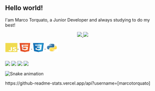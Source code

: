 ## Hello world!

I'am Marco Torquato, a Junior Developer and always studying to do my best!
<div align="center">
  <a href="https://github.com/marcotorquato">
  <img height="150em" src="https://github-readme-stats.vercel.app/api?username=marcotorquato&show_icons=true&theme=dark&include_all_commits=true&count_private=true"/>
  <img height="150em" src="https://github-readme-stats.vercel.app/api/top-langs/?username=marcotorquato&layout=compact&langs_count=7&theme=dark"/>
</div>
<div style="display: inline_block"><br>
  <img align="center" alt="Rafa-Js" height="30" width="40" src="https://raw.githubusercontent.com/devicons/devicon/master/icons/javascript/javascript-plain.svg">
  <img align="center" alt="Rafa-HTML" height="30" width="40" src="https://raw.githubusercontent.com/devicons/devicon/master/icons/html5/html5-original.svg">
  <img align="center" alt="Rafa-CSS" height="30" width="40" src="https://raw.githubusercontent.com/devicons/devicon/master/icons/css3/css3-original.svg">
  <img align="center" alt="Rafa-Python" height="30" width="40" src="https://raw.githubusercontent.com/devicons/devicon/master/icons/python/python-original.svg">
  </div>

  ##
  
  <div> 
  
   <a href="https://instagram.com/marcotorquat" target="_blank"><img src="https://img.shields.io/badge/-Instagram-%23E4405F?style=for-the-badge&logo=instagram&logoColor=white" target="_blank"></a>
  <a href = "mailto:marcotorquato.it@gmail.com"><img src="https://img.shields.io/badge/-Gmail-%23333?style=for-the-badge&logo=gmail&logoColor=white" target="_blank"></a>
  <a href="https://www.linkedin.com/in/marcotorquato/" target="_blank"><img src="https://img.shields.io/badge/-LinkedIn-%230077B5?style=for-the-badge&logo=linkedin&logoColor=white" target="_blank"></a>
    <a href="https://www.marcotorquato.com/" target="_blank"><img src="https://img.shields.io/badge/-Resume-Y66138?style=for-the-badge&logo=visualstudiocode&logoColor=white" target="_blank"></a> 
 
   
  ![Snake animation](https://github.com/marcotorquato/marcotorquato/blob/output/github-contribution-grid-snake.svg)
 
</div>
  https://github-readme-stats.vercel.app/api?username=[marcotorquato]
